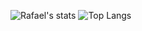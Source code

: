 ![Rafael's stats](https://github-readme-stats.vercel.app/api?username=rafaeldss&show_icons=true&theme=tokyonight)
![Top Langs](https://github-readme-stats.vercel.app/api/top-langs/?username=rafaeldss&layout=compact&theme=tokyonight)
